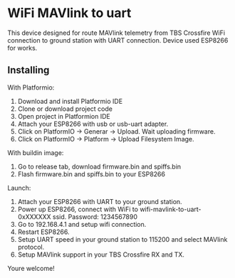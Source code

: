 WiFi MAVlink to uart
===

This device designed for route MAVlink telemetry from TBS Crossfire WiFi connection to ground station with UART connection. Device used ESP8266 for works.

Installing
---
With Platformio:
1. Download and install Platformio IDE
2. Clone or download project code
3. Open project in Platformion IDE
4. Attach your ESP8266 with usb or usb-uart adapter.
5. Click on PlatformIO -> Generar -> Upload. Wait uploading firmware.
6. Click on PlatformIO -> Platform -> Upload Filesystem Image.

With buildin image:
1. Go to release tab, download firmware.bin and spiffs.bin
2. Flash firmware.bin and spiffs.bin to your ESP8266

Launch:
1. Attach your ESP8266 with UART to your ground station.
2. Power up ESP8266, connect with WiFi to wifi-mavlink-to-uart-0xXXXXXX ssid. Password: 1234567890
3. Go to 192.168.4.1 and setup wifi connection.
4. Restart ESP8266.
5. Setup UART speed in your ground station to 115200 and select MAVlink protocol.
6. Setup MAVlink support in your TBS Crossfire RX and TX.

Youre welcome!
